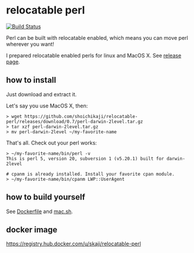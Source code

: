 # relocatable perl

[![Build Status](https://api.travis-ci.org/shoichikaji/relocatable-perl.svg)](https://travis-ci.org/shoichikaji/relocatable-perl)

Perl can be built with relocatable enabled,
which means you can move perl wherever you want!

I prepared relocatable enabled perls for linux and MacOS X.
See [release page](https://github.com/shoichikaji/relocatable-perl/releases).

## how to install

Just download and extract it.

Let's say you use MacOS X, then:

    > wget https://github.com/shoichikaji/relocatable-perl/releases/download/0.7/perl-darwin-2level.tar.gz
    > tar xzf perl-darwin-2level.tar.gz
    > mv perl-darwin-2level ~/my-favorite-name

That's all. Check out your perl works:

    > ~/my-favorite-name/bin/perl -v
    This is perl 5, version 20, subversion 1 (v5.20.1) built for darwin-2level

    # cpanm is already installed. Install your favorite cpan module.
    > ~/my-favorite-name/bin/cpanm LWP::UserAgent

## how to build yourself

See [Dockerfile](https://github.com/shoichikaji/relocatable-perl/blob/master/Dockerfile)
and [mac.sh](https://github.com/shoichikaji/relocatable-perl/blob/master/mac.sh).

## docker image

https://registry.hub.docker.com/u/skaji/relocatable-perl
